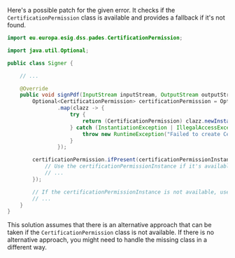 Here's a possible patch for the given error. It checks if the `CertificationPermission` class is available and provides a fallback if it's not found.

```java
import eu.europa.esig.dss.pades.CertificationPermission;

import java.util.Optional;

public class Signer {

    // ...

    @Override
    public void signPdf(InputStream inputStream, OutputStream outputStream) {
        Optional<CertificationPermission> certificationPermission = Optional.ofNullable(CertificationPermission.class)
                .map(clazz -> {
                    try {
                        return (CertificationPermission) clazz.newInstance();
                    } catch (InstantiationException | IllegalAccessException e) {
                        throw new RuntimeException("Failed to create CertificationPermission instance.", e);
                    }
                });

        certificationPermission.ifPresent(certificationPermissionInstance -> {
            // Use the certificationPermissionInstance if it's available
            // ...
        });

        // If the certificationPermissionInstance is not available, use an alternative approach
        // ...
    }
}
```

This solution assumes that there is an alternative approach that can be taken if the `CertificationPermission` class is not available. If there is no alternative approach, you might need to handle the missing class in a different way.